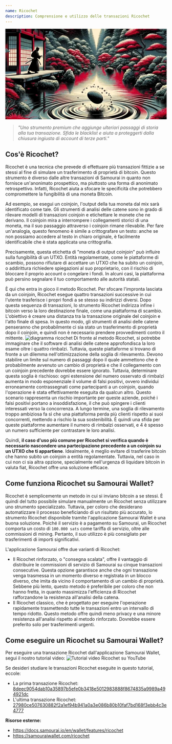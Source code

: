 ```yaml
---
name: Ricochet
description: Comprensione e utilizzo delle transazioni Ricochet
---
```

![copertina ricochet](assets/cover.webp)

> *"Uno strumento premium che aggiunge ulteriori passaggi di storia alla tua transazione. Sfida le blacklist e aiuta a proteggerti dalla chiusura ingiusta di account di terze parti."*

## Cos'è Ricochet?
Ricochet è una tecnica che prevede di effettuare più transazioni fittizie a se stessi al fine di simulare un trasferimento di proprietà di bitcoin. Questo strumento è diverso dalle altre transazioni di Samourai in quanto non fornisce un'anonimato prospettico, ma piuttosto una forma di anonimato retrospettivo. Infatti, Ricochet aiuta a sfocare le specificità che potrebbero compromettere la fungibilità di una moneta Bitcoin.

Ad esempio, se esegui un coinjoin, l'output della tua moneta dal mix sarà identificato come tale. Gli strumenti di analisi delle catene sono in grado di rilevare modelli di transazioni coinjoin e etichettare le monete che ne derivano. Il coinjoin mira a interrompere i collegamenti storici di una moneta, ma il suo passaggio attraverso i coinjoin rimane rilevabile. Per fare un'analogia, questo fenomeno è simile a crittografare un testo: anche se non possiamo accedere al testo in chiaro originale, è facilmente identificabile che è stata applicata una crittografia.

Precisamente, questa etichetta di "moneta di output coinjoin" può influire sulla fungibilità di un UTXO. Entità regolamentate, come le piattaforme di scambio, possono rifiutare di accettare un UTXO che ha subito un coinjoin, o addirittura richiedere spiegazioni al suo proprietario, con il rischio di bloccare il proprio account o congelare i fondi. In alcuni casi, la piattaforma può persino segnalare il tuo comportamento alle autorità statali.

È qui che entra in gioco il metodo Ricochet. Per sfocare l'impronta lasciata da un coinjoin, Ricochet esegue quattro transazioni successive in cui l'utente trasferisce i propri fondi a se stesso su indirizzi diversi. Dopo questa sequenza di transazioni, lo strumento Ricochet indirizza infine i bitcoin verso la loro destinazione finale, come una piattaforma di scambio. L'obiettivo è creare una distanza tra la transazione originale del coinjoin e l'atto finale di spesa. In questo modo, gli strumenti di analisi delle catene penseranno che probabilmente ci sia stato un trasferimento di proprietà dopo il coinjoin, e quindi non è necessario prendere provvedimenti contro il mittente.
![diagramma ricochet](assets/it/1.webp)
Di fronte al metodo Ricochet, si potrebbe immaginare che il software di analisi delle catene approfondisca la loro esame oltre i quattro rimbalzi. Tuttavia, queste piattaforme si trovano di fronte a un dilemma nell'ottimizzazione della soglia di rilevamento. Devono stabilire un limite sul numero di passaggi dopo il quale ammettono che è probabilmente avvenuto un cambio di proprietà e che il collegamento con un coinjoin precedente dovrebbe essere ignorato. Tuttavia, determinare questa soglia è rischioso: ogni estensione del numero osservato di rimbalzi aumenta in modo esponenziale il volume di falsi positivi, ovvero individui erroneamente contrassegnati come partecipanti a un coinjoin, quando l'operazione è stata effettivamente eseguita da qualcun altro. Questo scenario rappresenta un rischio importante per queste aziende, poiché i falsi positivi portano a insoddisfazione, il che può spingere i clienti interessati verso la concorrenza. A lungo termine, una soglia di rilevamento troppo ambiziosa fa sì che una piattaforma perda più clienti rispetto ai suoi concorrenti, mettendo a rischio la sua sostenibilità. È quindi una sfida per queste piattaforme aumentare il numero di rimbalzi osservati, e 4 è spesso un numero sufficiente per contrastare le loro analisi.

Quindi, **il caso d'uso più comune per Ricochet si verifica quando è necessario nascondere una partecipazione precedente a un coinjoin su un UTXO che ti appartiene**. Idealmente, è meglio evitare di trasferire bitcoin che hanno subito un coinjoin a entità regolamentate. Tuttavia, nel caso in cui non ci sia altra opzione, specialmente nell'urgenza di liquidare bitcoin in valuta fiat, Ricochet offre una soluzione efficace.

## Come funziona Ricochet su Samourai Wallet?
Ricochet è semplicemente un metodo in cui si inviano bitcoin a se stessi. È quindi del tutto possibile simulare manualmente un Ricochet senza utilizzare uno strumento specializzato. Tuttavia, per coloro che desiderano automatizzare il processo beneficiando di un risultato più accurato, lo strumento Ricochet disponibile tramite l'applicazione Samourai Wallet è una buona soluzione.
Poiché il servizio è a pagamento su Samourai, un Ricochet comporta un costo di `100.000 sats` come tariffa di servizio, oltre alle commissioni di mining. Pertanto, il suo utilizzo è più consigliato per trasferimenti di importi significativi.

L'applicazione Samourai offre due varianti di Ricochet:
- Il Ricochet rinforzato, o "consegna scalata", offre il vantaggio di distribuire le commissioni di servizio di Samourai su cinque transazioni consecutive. Questa opzione garantisce anche che ogni transazione venga trasmessa in un momento diverso e registrata in un blocco diverso, che imita da vicino il comportamento di un cambio di proprietà. Sebbene più lento, questo metodo è preferibile per coloro che non hanno fretta, in quanto massimizza l'efficienza di Ricochet rafforzandone la resistenza all'analisi della catena.
- Il Ricochet classico, che è progettato per eseguire l'operazione rapidamente trasmettendo tutte le transazioni entro un intervallo di tempo ridotto. Questo metodo offre quindi meno privacy e una minore resistenza all'analisi rispetto al metodo rinforzato. Dovrebbe essere preferito solo per trasferimenti urgenti.

## Come eseguire un Ricochet su Samourai Wallet?
Per eseguire una transazione Ricochet dall'applicazione Samourai Wallet, segui il nostro tutorial video:
![Tutorial video Ricochet su YouTube](https://youtu.be/Gsz0zuVo3N4)

Se desideri studiare le transazioni Ricochet eseguite in questo tutorial, eccole:
- La prima transazione Ricochet: [8deec9054dab10a35897b5efe0b3418e5012983888f8674835a9989a494921dc](https://mempool.space/fr/testnet/tx/8deec9054dab10a35897b5efe0b3418e5012983888f8674835a9989a494921dc)
- L'ultima transazione Ricochet: [27980ce507630882f2a1ef94b941a0a3e086b80b10faf7bd168f3ebb4c3e4777](https://mempool.space/fr/testnet/tx/27980ce507630882f2a1ef94b941a0a3e086b80b10faf7bd168f3ebb4c3e4777)

**Risorse esterne:**
- https://docs.samourai.io/en/wallet/features/ricochet
- https://samouraiwallet.com/ricochet

